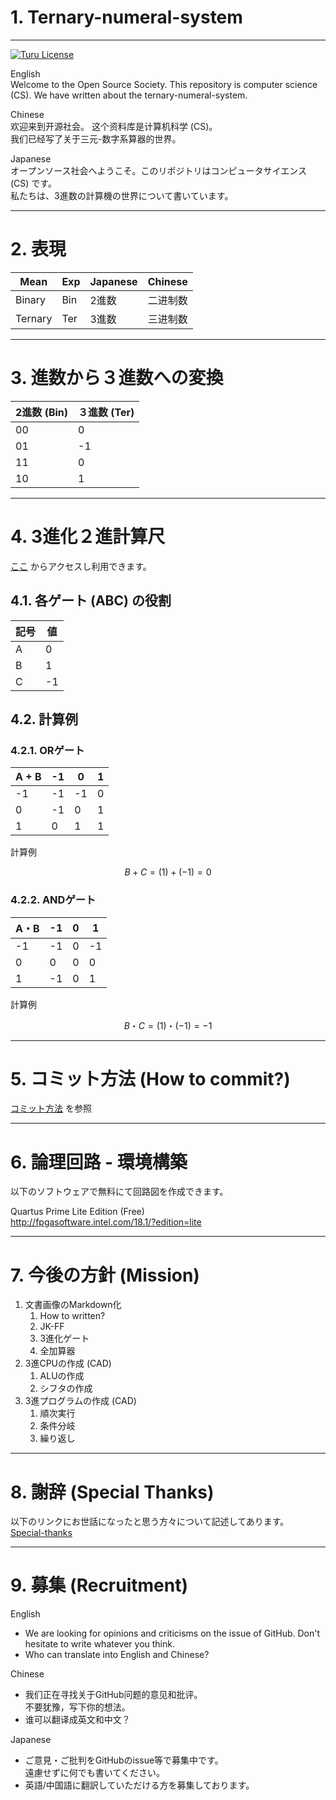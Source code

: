 # 1. Ternary-numeral-system
______________________________________________________________________________

[![Turu License](https://img.shields.io/website-turu-license-black-red/http/shields.io.svg?label=license&style=flat-square)](turu-license.md)

English  
Welcome to the Open Source Society. This repository is computer science (CS).
We have written about the ternary-numeral-system.

Chinese  
欢迎来到开源社会。 这个资料库是计算机科学 (CS)。  
我们已经写了关于三元-数字系算器的世界。

Japanese  
オープンソース社会へようこそ。このリポジトリはコンピュータサイエンス (CS) です。  
私たちは、3進数の計算機の世界について書いています。

______________________________________________________________________________
# 2. 表現

|  Mean     |  Exp  |  Japanese  | Chinese |
| ----      | ----   |  ---   |  ---     |
|  Binary   |  Bin   |  2進数  | 二进制数 |
|  Ternary  |  Ter   |  3進数  | 三进制数 |

______________________________________________________________________________
# 3. 進数から３進数への変換

|  2進数 (Bin) |  ３進数 (Ter) |
| ----    | ---- |
|  00     |   0  |
|  01     |  -1  |
|  11     |   0  |
|  10     |   1  |

______________________________________________________________________________
# 4. 3進化２進計算尺

[ここ](https://konta220.github.io/Ternary-numeral-system/index.html) からアクセスし利用できます。

## 4.1. 各ゲート (ABC) の役割
|  記号  |  値  |
| ---- | ---- |
|  A |  0   |
|  B |  1   |
|  C |  -1  |

## 4.2. 計算例


### 4.2.1. ORゲート

| A + B |   -1 |  0  |  1  |
| ----  | ---- |---- |---- |
|  -1   |  -1  | -1  | 0   |
|   0   |  -1  |  0  | 1   |
|   1   |   0  |  1  | 1   |

計算例
```math
B + C
= (1) + (-1)
= 0
```

### 4.2.2. ANDゲート

| A・B   |   -1 |  0  |  1  |
| ----   | ---- |---- |---- |
|  -1    |  -1  |  0  | -1  |
|   0    |   0  |  0  |  0  |
|   1    |  -1  |  0  |  1  |


計算例
```math
B ・ C 
= (1) ・ (-1) 
= -1
```

______________________________________________________________________________
# 5. コミット方法 (How to commit?)

[コミット方法](how-to/how-to-written.md) を参照

______________________________________________________________________________
# 6. 論理回路 - 環境構築

以下のソフトウェアで無料にて回路図を作成できます。

Quartus Prime Lite Edition (Free)  
http://fpgasoftware.intel.com/18.1/?edition=lite

______________________________________________________________________________
# 7. 今後の方針 (Mission)

1. 文書画像のMarkdown化
    1. How to written?
    2. JK-FF
    3. 3進化ゲート
    4. 全加算器
2. 3進CPUの作成 (CAD)
    1. ALUの作成
    2. シフタの作成
3. 3進プログラムの作成 (CAD)
    1. 順次実行
    2. 条件分岐
    3. 繰り返し

______________________________________________________________________________
# 8. 謝辞 (Special Thanks)

以下のリンクにお世話になったと思う方々について記述してあります。  
[Special-thanks](how-to/Special-thanks.md)

______________________________________________________________________________
# 9. 募集 (Recruitment)

English
- We are looking for opinions and criticisms on the issue of GitHub.
Don't hesitate to write whatever you think.
- Who can translate into English and Chinese?


Chinese
- 我们正在寻找关于GitHub问题的意见和批评。  
不要犹豫，写下你的想法。
- 谁可以翻译成英文和中文？


Japanese
- ご意見・ご批判をGitHubのissue等で募集中です。  
遠慮せずに何でも書いてください。
- 英語/中国語に翻訳していただける方を募集しております。
